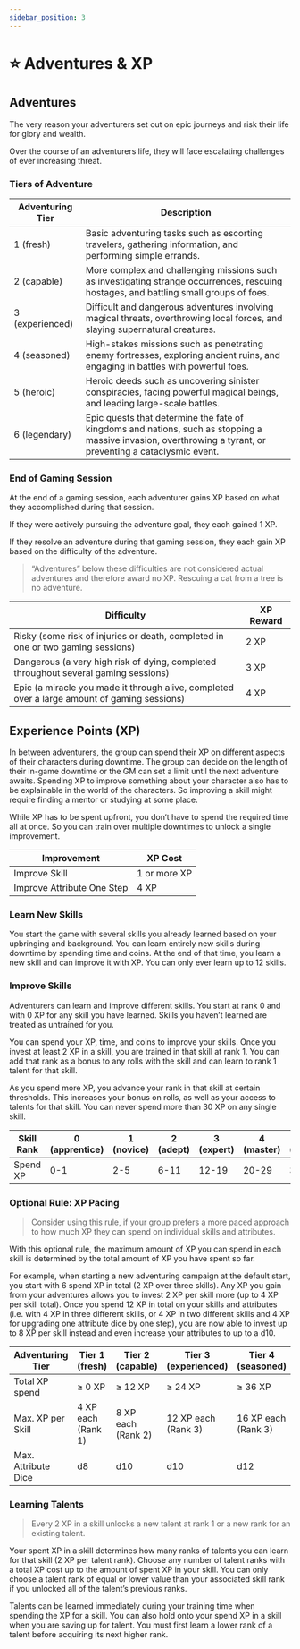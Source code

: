 ```yaml
---
sidebar_position: 3
---
```


# ⭐ Adventures & XP

## Adventures

The very reason your adventurers set out on epic journeys and risk their life for glory and wealth.

Over the course of an adventurers life, they will face escalating challenges of ever increasing threat.

### Tiers of Adventure

| Adventuring Tier | Description |
| --- | --- |
| 1 (fresh) | Basic adventuring tasks such as escorting travelers, gathering information, and performing simple errands. |
| 2 (capable) | More complex and challenging missions such as investigating strange occurrences, rescuing hostages, and battling small groups of foes. |
| 3 (experienced) | Difficult and dangerous adventures involving magical threats, overthrowing local forces, and slaying supernatural creatures. |
| 4 (seasoned) | High-stakes missions such as penetrating enemy fortresses, exploring ancient ruins, and engaging in battles with powerful foes. |
| 5 (heroic) | Heroic deeds such as uncovering sinister conspiracies, facing powerful magical beings, and leading large-scale battles. |
| 6 (legendary)  | Epic quests that determine the fate of kingdoms and nations, such as stopping a massive invasion, overthrowing a tyrant, or preventing a cataclysmic event. |

### End of Gaming Session

At the end of a gaming session, each adventurer gains XP based on what they accomplished during that session.

If they were actively pursuing the adventure goal, they each gained 1 XP.

If they resolve an adventure during that gaming session, they each gain XP based on the difficulty of the adventure.

> “Adventures” below these difficulties are not considered actual adventures and therefore award no XP. Rescuing a cat from a tree is no adventure.
> 

| Difficulty | XP Reward |
| --- | --- |
| Risky (some risk of injuries or death, completed in one or two gaming sessions) | 2 XP |
| Dangerous (a very high risk of dying, completed throughout several gaming sessions) | 3 XP |
| Epic (a miracle you made it through alive, completed over a large amount of gaming sessions) | 4 XP |

## Experience Points (XP)

In between adventurers, the group can spend their XP on different aspects of their characters during downtime. The group can decide on the length of their in-game downtime or the GM can set a limit until the next adventure awaits. Spending XP to improve something about your character also has to be explainable in the world of the characters. So improving a skill might require finding a mentor or studying at some place.

While XP has to be spent upfront, you don‘t have to spend the required time all at once. So you can train over multiple downtimes to unlock a single improvement.

| Improvement | XP Cost |
| --- | --- |
| Improve Skill | 1 or more XP |
| Improve Attribute One Step | 4 XP |

### Learn New Skills

You start the game with several skills you already learned based on your upbringing and background. You can learn entirely new skills during downtime by spending time and coins. At the end of that time, you learn a new skill and can improve it with XP. You can only ever learn up to 12 skills.

### Improve Skills

Adventurers can learn and improve different skills. You start at rank 0 and with 0 XP for any skill you have learned. Skills you haven’t learned are treated as untrained for you. 

You can spend your XP, time, and coins to improve your skills. Once you invest at least 2 XP in a skill, you are trained in that skill at rank 1. You can add that rank as a bonus to any rolls with the skill and can learn to rank 1 talent for that skill.

As you spend more XP, you advance your rank in that skill at certain thresholds. This increases your bonus on rolls, as well as your access to talents for that skill. You can never spend more than 30 XP on any single skill.

| Skill Rank | 0 (apprentice) | 1 (novice) | 2 (adept) | 3 (expert) | 4 (master) | 5 (grandmaster) |
| --- | --- | --- | --- | --- | --- | --- |
| Spend XP | 0-1 | 2-5 | 6-11 | 12-19 | 20-29 | 30 |

### Optional Rule: XP Pacing

> Consider using this rule, if your group prefers a more paced approach to how much XP they can spend on individual skills and attributes.
> 

With this optional rule, the maximum amount of XP you can spend in each skill is determined by the total amount of XP you have spent so far.

For example, when starting a new adventuring campaign at the default start, you start with 6 spend XP in total (2 XP over three skills). Any XP you gain from your adventures allows you to invest 2 XP per skill more (up to 4 XP per skill total). Once you spend 12 XP in total on your skills and attributes (i.e. with 4 XP in three different skills, or 4 XP in two different skills and 4 XP for upgrading one attribute dice by one step), you are now able to invest up to 8 XP per skill instead and even increase your attributes to up to a d10.

| Adventuring Tier | Tier 1 (fresh) | Tier 2 (capable) | Tier 3 (experienced) | Tier 4 (seasoned) | Tier 5 (heroic) | Tier 6 (legendary)  |
| --- | --- | --- | --- | --- | --- | --- |
| Total XP spend | ≥ 0 XP | ≥ 12 XP | ≥ 24 XP | ≥ 36 XP | ≥ 48 XP | ≥ 60 XP |
| Max. XP per Skill | 4 XP each (Rank 1) | 8 XP each (Rank 2)  | 12 XP each (Rank 3) | 16 XP each (Rank 3) | 20 XP each (Rank 4) | 30 XP each (Rank 5) |
| Max. Attribute Dice | d8 | d10 | d10 | d12 | d12 | d12 |

### Learning Talents

> Every 2 XP in a skill unlocks a new talent at rank 1 or a new rank for an existing talent.
> 

Your spent XP in a skill determines how many ranks of talents you can learn for that skill (2 XP per talent rank). Choose any number of talent ranks with a total XP cost up to the amount of spent XP in your skill. You can only choose a talent rank of equal or lower value than your associated skill rank if you unlocked all of the talent’s previous ranks.

Talents can be learned immediately during your training time when spending the XP for a skill. You can also hold onto your spend XP in a skill when you are saving up for talent. You must first learn a lower rank of a talent before acquiring its next higher rank.